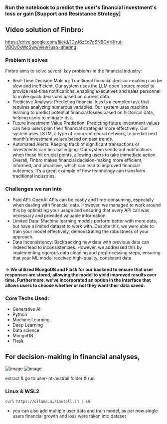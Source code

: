 ### Run the notebook to predict the user's financial investment's loss or gain [Support and Resistance Strategy]

## Video solution of Finbro:
https://drive.google.com/file/d/1DyJ6zEd7gSN9GVrRfrui-VBOv0xWcSwy/view?usp=sharing


### Problem it solves
Finbro aims to solve several key problems in the financial industry:
* Real-Time Decision Making: Traditional financial decision-making can be slow and inefficient. Our system uses the LLM open-source model to provide real-time notifications, enabling executives and sales personnel to make quick decisions based on current data.
* Predictive Analysis: Predicting financial loss is a complex task that requires analyzing numerous variables. Our system uses machine learning to predict potential financial losses based on historical data, helping users to mitigate risk.
* Future Investment Value Prediction: Predicting future investment values can help users plan their financial strategies more effectively. Our system uses LSTM, a type of recurrent neural network, to predict next month’s investment values based on past trends.
* Automated Alerts: Keeping track of significant transactions or investments can be challenging. Our system sends out notifications when these hit crucial points, allowing users to take immediate action.
Overall, Finbro makes financial decision-making more efficient, informed, and proactive, which can lead to improved financial outcomes. It’s a great example of how technology can transform traditional industries.

### Challenges we ran into
* Paid API: OpenAI APIs can be costly and time-consuming, especially when dealing with financial data. However, we managed to work around this by optimizing your usage and ensuring that every API call was necessary and provided valuable information.
* Limited Data: Machine learning models perform better with more data, but have a limited dataset to work with. Despite this, we were able to train your model effectively, demonstrating the robustness of your approach.
* Data Inconsistency: Backtracking new data with previous data can indeed lead to inconsistencies. However, we addressed this by implementing rigorous data cleaning and preprocessing steps, ensuring that your ML model received high-quality, consistent data.

#### -> We utilized MongoDB and Flask for our backend to ensure that user responses are stored, allowing the model to yield improved results over time. Furthermore, we’ve incorporated an option in the interface that allows users to choose whether or not they want their data saved.

### Core Techs Used:
* Generative AI
* Python
* Machine Learning
* Deep Learning
* Data science
* MongoDB
* Flask

## For decision-making in financial analyses, 

![image](https://github.com/Amarnath-Rao/Finbro/assets/96937608/2c7a4ebd-1e92-41f6-911d-1777a00fac3d)
![image](https://github.com/Amarnath-Rao/Finbro/assets/96937608/59d26b66-765f-4214-8ca9-0f61fa8247c8)

extract & go to user-int-mistrail folder & run
### Linux & WSL2

```
curl https://ollama.ai/install.sh | sh
```

* you can also add multiple user data and train model, as per now single users financial growth and loss were taken into dataset
